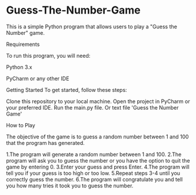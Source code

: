 # Guess-The-Number-Game
This is a simple Python program that allows users to play a "Guess the Number" game.

Requirements

To run this program, you will need:

Python 3.x

PyCharm or any other IDE

Getting Started
To get started, follow these steps:

Clone this repository to your local machine.
Open the project in PyCharm or your preferred IDE.
Run the main.py file. Or text file 'Guess the Number Game'

How to Play

The objective of the game is to guess a random number between 1 and 100 that the program has generated.

1.The program will generate a random number between 1 and 100.
2.The program will ask you to guess the number or you have the option to quit the game by entering 0.
3.Enter your guess and press Enter.
4.The program will tell you if your guess is too high or too low.
5.Repeat steps 3-4 until you correctly guess the number.
6.The program will congratulate you and tell you how many tries it took you to guess the number.

